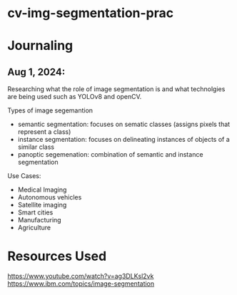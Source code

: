 # cv-img-segmentation-prac

# Journaling
## Aug 1, 2024:
Researching what the role of image segmentation is and what technolgies are being used such as YOLOv8 and openCV.

Types of image segemantion
- semantic segmentation: focuses on sematic classes (assigns pixels that represent a class)
- instance segmentation: focuses on delineating instances of objects of a similar class
- panoptic segemenation: combination of semantic and instance segmentation

Use Cases:
- Medical Imaging
- Autonomous vehicles
- Satellite imaging
- Smart cities
- Manufacturing
- Agriculture

# Resources Used
https://www.youtube.com/watch?v=ag3DLKsl2vk
https://www.ibm.com/topics/image-segmentation
